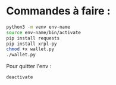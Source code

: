 # Commandes à faire :

```bash
python3 -m venv env-name
source env-name/bin/activate
pip install requests
pip install xrpl-py
chmod +x wallet.py
./wallet.py
```
Pour quitter l'env :
```bash
deactivate
```
